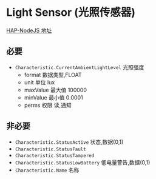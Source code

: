 # Light Sensor (光照传感器)

[HAP-NodeJS 地址](https://github.com/KhaosT/HAP-NodeJS/blob/v0.4.50/lib/gen/HomeKitTypes.js#L3100)

必要
---
* `Characteristic.CurrentAmbientLightLevel` 光照强度
    * format 数据类型,FLOAT
    * unit 单位  lux
    * maxValue 最大值 100000
    * minValue 最小值 0.0001
    * perms 权限 读,通知


非必要 
---

* `Characteristic.StatusActive`  状态,数据(0,1)
* `Characteristic.StatusFault`
* `Characteristic.StatusTampered`
* `Characteristic.StatusLowBattery` 低电量警告,数据(0,1)
* `Characteristic.Name` 名称